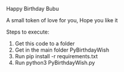 Happy Birthday Bubu 

A small token of love for you, Hope you like it

Steps to execute:
1. Get this code to a folder
2. Get in the main folder PyBirthdayWish
3. Run pip install -r requirements.txt
4. Run python3 PyBirthdayWish.py